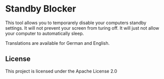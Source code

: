 # Standby Blocker

This tool allows you to temporarely disable your computers standby settings. It will not prevent your screen from turing off. It will just not allow your computer to automatically sleep.

Translations are available for German and English.

## License

This project is licensed under the Apache License 2.0